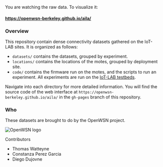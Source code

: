 
You are watching the raw data. To visualize it:

#### https://openwsn-berkeley.github.io/aila/ ####

### Overview ###

This repository contain dense connectivity datasets gathered on the IoT-LAB sites. It is organized as follows:

* `datasets/` contains the datasets, grouped by experiment.
* `locations/` contains the locations of the motes, grouped by deployment site.
* `code/` contains the firmware run on the motes, and the scripts to run an experiment. All experiments are run on the [IoT-LAB testbeds](https://www.iot-lab.info/).

Navigate into each directory for more detailed information. You will find the source code of the web interface at `https://openwsn-berkeley.github.io/aila/` in the `gh-pages` branch of this repository.

### Who ###

These datasets are brought to do by the OpenWSN project.

![OpenWSN logo](https://openwsn.atlassian.net/wiki/download/attachments/25231521/openwsn_logo.png?version=1&modificationDate=1396141819100&api=v2)

Contributors

* Thomas Watteyne
* Constanza Perez Garcia
* Diego Dujovne
